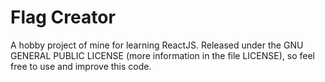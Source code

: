 # Flag Creator
A hobby project of mine for learning ReactJS. Released under the GNU GENERAL PUBLIC LICENSE (more information in the file LICENSE), so feel free to use and improve this code.
